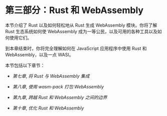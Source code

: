 # 第三部分：Rust 和 WebAssembly

本节介绍了 Rust 以及如何轻松地从 Rust 生成 WebAssembly 模块。你将了解 Rust 生态系统如何使 WebAssembly 成为一等公民，以及可用的各种工具以及如何使用它们。

到本章结束时，你将完全理解如何在 JavaScript 应用程序中使用 Rust 和 WebAssembly，以及一点 WASI。

本节包括以下章节：

+   *第七章*, *将 Rust 与 WebAssembly 集成*

+   *第八章*, *使用 wasm-pack 打包 WebAssembly*

+   *第九章*, *跨越 Rust 和 WebAssembly 之间的边界*

+   *第十章*, *优化 Rust 和 WebAssembly*
